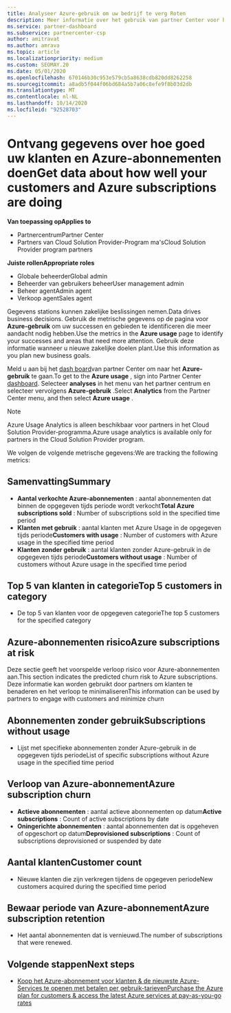 ```yaml
---
title: Analyseer Azure-gebruik om uw bedrijf te verg Roten
description: Meer informatie over het gebruik van partner Center voor het ophalen van gegevens over het gebruik van de Azure-abonnementen van uw klanten. Gegevens zijn onder andere verkochte abonnementen, Risico's en in gebruik.
ms.service: partner-dashboard
ms.subservice: partnercenter-csp
author: amitravat
ms.author: amrava
ms.topic: article
ms.localizationpriority: medium
ms.custom: SEOMAY.20
ms.date: 05/01/2020
ms.openlocfilehash: 670146b30c953e579cb5a8638cdb820dd8262258
ms.sourcegitcommit: a8adb5f044f06bd684a5b7a06c8efe9f8b03d2db
ms.translationtype: MT
ms.contentlocale: nl-NL
ms.lasthandoff: 10/14/2020
ms.locfileid: "92528703"
---
```

# <a name="get-data-about-how-well-your-customers-and-azure-subscriptions-are-doing"></a><span data-ttu-id="09962-104">Ontvang gegevens over hoe goed uw klanten en Azure-abonnementen doen</span><span class="sxs-lookup"><span data-stu-id="09962-104">Get data about how well your customers and Azure subscriptions are doing</span></span>

<span data-ttu-id="09962-105">**Van toepassing op**</span><span class="sxs-lookup"><span data-stu-id="09962-105">**Applies to**</span></span>

- <span data-ttu-id="09962-106">Partnercentrum</span><span class="sxs-lookup"><span data-stu-id="09962-106">Partner Center</span></span>
- <span data-ttu-id="09962-107">Partners van Cloud Solution Provider-Program ma's</span><span class="sxs-lookup"><span data-stu-id="09962-107">Cloud Solution Provider program partners</span></span>

<span data-ttu-id="09962-108">**Juiste rollen**</span><span class="sxs-lookup"><span data-stu-id="09962-108">**Appropriate roles**</span></span>

- <span data-ttu-id="09962-109">Globale beheerder</span><span class="sxs-lookup"><span data-stu-id="09962-109">Global admin</span></span>
- <span data-ttu-id="09962-110">Beheerder van gebruikers beheer</span><span class="sxs-lookup"><span data-stu-id="09962-110">User management admin</span></span>
- <span data-ttu-id="09962-111">Beheer agent</span><span class="sxs-lookup"><span data-stu-id="09962-111">Admin agent</span></span>
- <span data-ttu-id="09962-112">Verkoop agent</span><span class="sxs-lookup"><span data-stu-id="09962-112">Sales agent</span></span>

<span data-ttu-id="09962-113">Gegevens stations kunnen zakelijke beslissingen nemen.</span><span class="sxs-lookup"><span data-stu-id="09962-113">Data drives business decisions.</span></span> <span data-ttu-id="09962-114">Gebruik de metrische gegevens op de pagina voor **Azure-gebruik** om uw successen en gebieden te identificeren die meer aandacht nodig hebben.</span><span class="sxs-lookup"><span data-stu-id="09962-114">Use the metrics in the **Azure usage** page to identify your successes and areas that need more attention.</span></span> <span data-ttu-id="09962-115">Gebruik deze informatie wanneer u nieuwe zakelijke doelen plant.</span><span class="sxs-lookup"><span data-stu-id="09962-115">Use this information as you plan new business goals.</span></span>

<span data-ttu-id="09962-116">Meld u aan bij het [dash board](https:/partner.microsoft.com/dashboard)van partner Center om naar het **Azure-gebruik** te gaan.</span><span class="sxs-lookup"><span data-stu-id="09962-116">To get to the **Azure usage** , sign into Partner Center [dashboard](https:/partner.microsoft.com/dashboard).</span></span> <span data-ttu-id="09962-117">Selecteer **analyses** in het menu van het partner centrum en selecteer vervolgens **Azure-gebruik** .</span><span class="sxs-lookup"><span data-stu-id="09962-117">Select **Analytics** from the Partner Center menu, and then select **Azure usage** .</span></span>

> [!NOTE]
> <span data-ttu-id="09962-118">Azure Usage Analytics is alleen beschikbaar voor partners in het Cloud Solution Provider-programma.</span><span class="sxs-lookup"><span data-stu-id="09962-118">Azure usage analytics is available only for partners in the Cloud Solution Provider program.</span></span>

<span data-ttu-id="09962-119">We volgen de volgende metrische gegevens:</span><span class="sxs-lookup"><span data-stu-id="09962-119">We are tracking the following metrics:</span></span>

## <a name="summary"></a><span data-ttu-id="09962-120">Samenvatting</span><span class="sxs-lookup"><span data-stu-id="09962-120">Summary</span></span>

- <span data-ttu-id="09962-121">**Aantal verkochte Azure-abonnementen** : aantal abonnementen dat binnen de opgegeven tijds periode wordt verkocht</span><span class="sxs-lookup"><span data-stu-id="09962-121">**Total Azure subscriptions sold** : Number of subscriptions sold in the specified time period</span></span>  
- <span data-ttu-id="09962-122">**Klanten met gebruik** : aantal klanten met Azure Usage in de opgegeven tijds periode</span><span class="sxs-lookup"><span data-stu-id="09962-122">**Customers with usage** : Number of customers with Azure usage in the specified time period</span></span>  
- <span data-ttu-id="09962-123">**Klanten zonder gebruik** : aantal klanten zonder Azure-gebruik in de opgegeven tijds periode</span><span class="sxs-lookup"><span data-stu-id="09962-123">**Customers without usage** : Number of customers without Azure usage in the specified time period</span></span>  

## <a name="top-5-customers-in-category"></a><span data-ttu-id="09962-124">Top 5 van klanten in categorie</span><span class="sxs-lookup"><span data-stu-id="09962-124">Top 5 customers in category</span></span>

- <span data-ttu-id="09962-125">De top 5 van klanten voor de opgegeven categorie</span><span class="sxs-lookup"><span data-stu-id="09962-125">The top 5 customers for the specified category</span></span>  

## <a name="azure-subscriptions-at-risk"></a><span data-ttu-id="09962-126">Azure-abonnementen risico</span><span class="sxs-lookup"><span data-stu-id="09962-126">Azure subscriptions at risk</span></span>

<span data-ttu-id="09962-127">Deze sectie geeft het voorspelde verloop risico voor Azure-abonnementen aan.</span><span class="sxs-lookup"><span data-stu-id="09962-127">This section indicates the predicted churn risk to Azure subscriptions.</span></span> <span data-ttu-id="09962-128">Deze informatie kan worden gebruikt door partners om klanten te benaderen en het verloop te minimaliseren</span><span class="sxs-lookup"><span data-stu-id="09962-128">This information can be used by partners to engage with customers and minimize churn</span></span>

## <a name="subscriptions-without-usage"></a><span data-ttu-id="09962-129">Abonnementen zonder gebruik</span><span class="sxs-lookup"><span data-stu-id="09962-129">Subscriptions without usage</span></span>

- <span data-ttu-id="09962-130">Lijst met specifieke abonnementen zonder Azure-gebruik in de opgegeven tijds periode</span><span class="sxs-lookup"><span data-stu-id="09962-130">List of specific subscriptions without Azure usage in the specified time period</span></span>  

## <a name="azure-subscription-churn"></a><span data-ttu-id="09962-131">Verloop van Azure-abonnement</span><span class="sxs-lookup"><span data-stu-id="09962-131">Azure subscription churn</span></span>

- <span data-ttu-id="09962-132">**Actieve abonnementen** : aantal actieve abonnementen op datum</span><span class="sxs-lookup"><span data-stu-id="09962-132">**Active subscriptions** : Count of active subscriptions by date</span></span>  
- <span data-ttu-id="09962-133">**Oningerichte abonnementen** : aantal abonnementen dat is opgeheven of opgeschort op datum</span><span class="sxs-lookup"><span data-stu-id="09962-133">**Deprovisioned subscriptions** : Count of subscriptions deprovisioned or suspended by date</span></span>  

## <a name="customer-count"></a><span data-ttu-id="09962-134">Aantal klanten</span><span class="sxs-lookup"><span data-stu-id="09962-134">Customer count</span></span>

- <span data-ttu-id="09962-135">Nieuwe klanten die zijn verkregen tijdens de opgegeven periode</span><span class="sxs-lookup"><span data-stu-id="09962-135">New customers acquired during the specified time period</span></span>  

## <a name="azure-subscription-retention"></a><span data-ttu-id="09962-136">Bewaar periode van Azure-abonnement</span><span class="sxs-lookup"><span data-stu-id="09962-136">Azure subscription retention</span></span>

- <span data-ttu-id="09962-137">Het aantal abonnementen dat is vernieuwd.</span><span class="sxs-lookup"><span data-stu-id="09962-137">The number of subscriptions that were renewed.</span></span>

 ## <a name="next-steps"></a><span data-ttu-id="09962-138">Volgende stappen</span><span class="sxs-lookup"><span data-stu-id="09962-138">Next steps</span></span>

- [<span data-ttu-id="09962-139">Koop het Azure-abonnement voor klanten & de nieuwste Azure-Services te openen met betalen per gebruik-tarieven</span><span class="sxs-lookup"><span data-stu-id="09962-139">Purchase the Azure plan for customers & access the latest Azure services at pay-as-you-go rates</span></span>](purchase-azure-plan.md)
